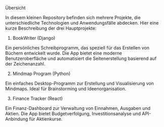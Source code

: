 Übersicht

In diesem kleinen Repository befinden sich mehrere Projekte, die unterschiedliche Technologien und Anwendungsfälle abdecken. Hier eine kurze Beschreibung der drei Hauptprojekte:

1. BookWriter (Django)

Ein persönliches Schreibprogramm, das speziell für das Erstellen von Büchern entwickelt wurde. Die App bietet eine moderne Benutzeroberfläche und automatisiert die Seitenerstellung basierend auf der Zeichenanzahl.

2. Mindmap Program (Python)

Ein einfaches Desktop-Programm zur Erstellung und Visualisierung von Mindmaps. Ideal für Brainstorming und Ideenorganisation.

3. Finance Tracker (React)

Ein Finanz-Dashboard zur Verwaltung von Einnahmen, Ausgaben und Aktien. Die App bietet Budgetverfolgung, Investitionsanalyse und API-Anbindung für Aktienkurse.

